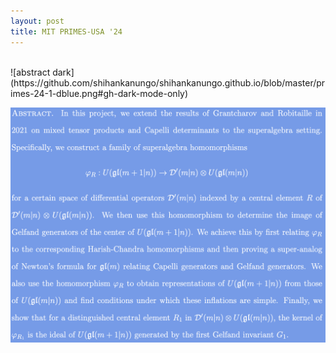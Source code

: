 ```yaml
---
layout: post
title: MIT PRIMES-USA '24
---
```

<br>
![abstract dark](https://github.com/shihankanungo/shihankanungo.github.io/blob/master/primes-24-1-dblue.png#gh-dark-mode-only)

![abstract light](https://github.com/shihankanungo/shihankanungo.github.io/blob/master/primes-24-1-lblue.png#gh-light-mode-only)

